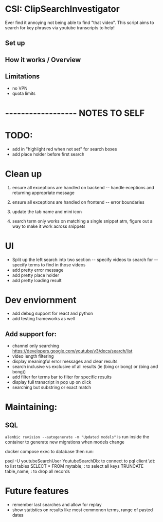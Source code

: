 # CSI: ClipSearchInvestigator
Ever find it annoying not being able to find "that video". This script aims to search for key phrases via youtube transcripts to help!

## Set up


## How it works / Overview


## Limitations
- no VPN
- quota limits




# ------------------ NOTES TO SELF


# TODO:
- add in "highlight red when not set" for search boxes
- add place holder before first search

# Clean up
1. ensure all exceptions are handled on backend
-- handle eceptions and returning appropriate message

2. ensure all exceptions are handled on frontend 
-- error boundaries

3. update the tab name and mini icon

4. search term only works on matching a single snippet atm, figure out a way to make it work across snippets

# UI
- Split up the left search into two section
-- specify videos to search for
-- specify terms to find in those videos
- add pretty error message
- add pretty place holder
- add pretty loading result

# Dev enviornment
- add debug support for react and python
- add testing frameworks as well

## Add support for:
- channel only searching https://developers.google.com/youtube/v3/docs/search/list
- video length filtering
- display meaningful error messages and clear results 
- search inclusive vs exclusive of all results (ie (bing or bong) or (bing and bong))
- add filter for terms bar to filter for specific results    
- display full transcript in pop up on click 
- searching but substring or exact match


# Maintaining:
## SQL
`alembic revision --autogenerate -m "Updated models"` is run inside the container to generate new migrations when models change

docker compose exec to database then run: 

psql -U youtubeSearchUser YoutubeSearchDb: to connect to pql client 
\dt: to list tables
SELECT * FROM mytable; : to select all keys
TRUNCATE table_name; : to drop all records



# Future features
- remember last searches and allow for replay
- show statistics on results like most commonon terms, range of pasted dates